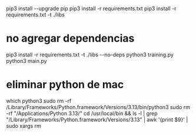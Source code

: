 pip3 install --upgrade pip
pip3 install -r requirements.txt
pip3 install -r requirements.txt -t ./libs
# no agregar dependencias
pip3 install -r requirements.txt -t ./libs --no-deps
python3 training.py
python3 main.py


# eliminar python de mac
which python3
sudo rm -rf /Library/Frameworks/Python.framework/Versions/3.13/bin/python3
sudo rm -rf "/Applications/Python 3.13/"
cd /usr/local/bin && ls -l | grep "/Library/Frameworks/Python.framework/Versions/3.13" | awk '{print $9}' | sudo xargs rm